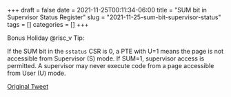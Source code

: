 +++ 
draft = false
date = 2021-11-25T00:11:34-06:00
title = "SUM bit in Supervisor Status Register"
slug = "2021-11-25-sum-bit-supervisor-status" 
tags = []
categories = []
+++

Bonus Holiday @risc_v Tip:

If the SUM bit in the `sstatus` CSR is 0, a PTE with U=1 means the page is not accessible from Supervisor (S) mode. If SUM=1, supervisor access is permitted. A supervisor may never execute code from a page accessible from User (U) mode.

[Original Tweet](https://twitter.com/hasheddan/status/1464070740043608070?s=20)